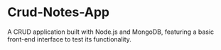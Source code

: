 # Crud-Notes-App
A CRUD application built with Node.js and MongoDB, featuring a basic front-end interface to test its functionality.
